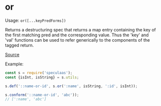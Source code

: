 or
=====

Usage: ```or([...keyPredForms])```

Returns a destructuring spec that returns a map entry containing the
key of the first matching pred and the corresponding value. Thus the
'key' and 'val' functions can be used to refer generically to the
components of the tagged return.

[Source](https://github.com/mrijk/speculaas/blob/master/lib/or.js)

Example:

```js
const s = require('speculaas');
const {isInt, isString} = s.utils;

s.def('::name-or-id', s.or(':name', isString, ':id', isInt));

s.conform('::name-or-id', 'abc'));
// [':name', 'abc']
```
